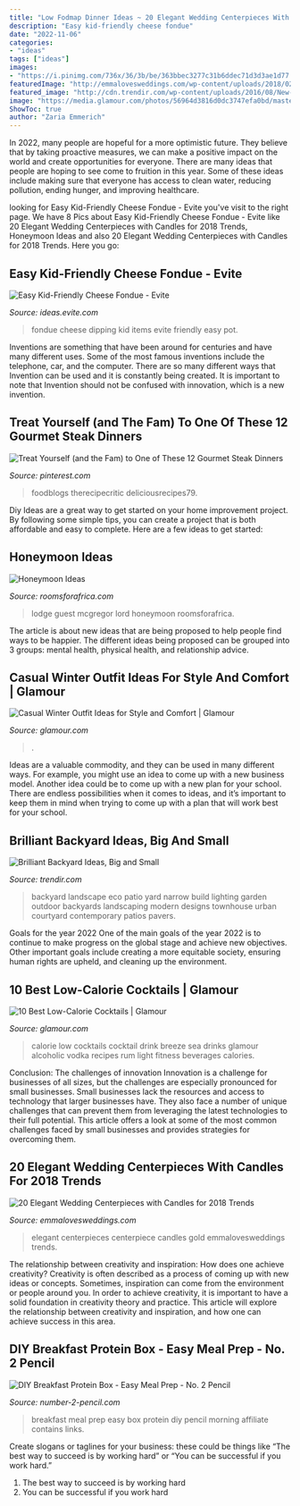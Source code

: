 ```yaml
---
title: "Low Fodmap Dinner Ideas ~ 20 Elegant Wedding Centerpieces With Candles For 2018 Trends"
description: "Easy kid-friendly cheese fondue"
date: "2022-11-06"
categories:
- "ideas"
tags: ["ideas"]
images:
- "https://i.pinimg.com/736x/36/3b/be/363bbec3277c31b6ddec71d3d3ae1d77.jpg"
featuredImage: "http://emmalovesweddings.com/wp-content/uploads/2018/02/gold-and-green-elegant-wedding-centerpiece-ideas.jpg"
featured_image: "http://cdn.trendir.com/wp-content/uploads/2016/08/New-Eco-Landscape-Design-Build-backyard.jpg"
image: "https://media.glamour.com/photos/56964d3816d0dc3747efa0bd/master/w_1280,c_limit/fashion-2015-12-cozy-casual-winter-outfit-idea-where-did-u-get-that-main.jpg"
ShowToc: true
author: "Zaria Emmerich"
---
```



In 2022, many people are hopeful for a more optimistic future. They believe that by taking proactive measures, we can make a positive impact on the world and create opportunities for everyone. There are many ideas that people are hoping to see come to fruition in this year. Some of these ideas include making sure that everyone has access to clean water, reducing pollution, ending hunger, and improving healthcare.

	

		
looking for Easy Kid-Friendly Cheese Fondue - Evite you've visit to the right page. We have 8 Pics about Easy Kid-Friendly Cheese Fondue - Evite like 20 Elegant Wedding Centerpieces with Candles for 2018 Trends, Honeymoon Ideas and also 20 Elegant Wedding Centerpieces with Candles for 2018 Trends. Here you go:
		
    
## Easy Kid-Friendly Cheese Fondue - Evite

<img loading=lazy src="http://ideas.evite.com/media/Evite-Confetti-0161.jpg" onerror="this.onerror=null;this.src='https://tse2.mm.bing.net/th?id=OIP._diIiC1szUIOB86Go6fz3AHaE8&amp;pid=15.1';" alt="Easy Kid-Friendly Cheese Fondue - Evite">

_Source: ideas.evite.com_

>fondue cheese dipping kid items evite friendly easy pot. 

	

Inventions are something that have been around for centuries and have many different uses. Some of the most famous inventions include the telephone, car, and the computer. There are so many different ways that Invention can be used and it is constantly being created. It is important to note that Invention should not be confused with innovation, which is a new invention.

    
## Treat Yourself (and The Fam) To One Of These 12 Gourmet Steak Dinners

<img loading=lazy src="https://i.pinimg.com/736x/36/3b/be/363bbec3277c31b6ddec71d3d3ae1d77.jpg" onerror="this.onerror=null;this.src='https://tse2.mm.bing.net/th?id=OIP.4HyBT2mazQ62BZj42cZvowHaLH&amp;pid=15.1';" alt="Treat Yourself (and the Fam) to One of These 12 Gourmet Steak Dinners">

_Source: pinterest.com_

>foodblogs therecipecritic deliciousrecipes79. 

	

Diy Ideas are a great way to get started on your home improvement project. By following some simple tips, you can create a project that is both affordable and easy to complete. Here are a few ideas to get started: 

    
## Honeymoon Ideas

<img loading=lazy src="https://www.roomsforafrica.com/images/lordsguestlodge.jpg" onerror="this.onerror=null;this.src='https://tse1.mm.bing.net/th?id=OIP.D2-Z7vSuaIsDSglUvS9c2gHaE7&amp;pid=15.1';" alt="Honeymoon Ideas">

_Source: roomsforafrica.com_

>lodge guest mcgregor lord honeymoon roomsforafrica. 

	

The article is about new ideas that are being proposed to help people find ways to be happier. The different ideas being proposed can be grouped into 3 groups: mental health, physical health, and relationship advice.

    
## Casual Winter Outfit Ideas For Style And Comfort | Glamour

<img loading=lazy src="https://media.glamour.com/photos/56964d3816d0dc3747efa0bd/master/w_1280,c_limit/fashion-2015-12-cozy-casual-winter-outfit-idea-where-did-u-get-that-main.jpg" onerror="this.onerror=null;this.src='https://tse1.mm.bing.net/th?id=OIP.70Clsvqvpc4HPeY_ukDkcAHaLH&amp;pid=15.1';" alt="Casual Winter Outfit Ideas for Style and Comfort | Glamour">

_Source: glamour.com_

>. 

	

Ideas are a valuable commodity, and they can be used in many different ways. For example, you might use an idea to come up with a new business model. Another idea could be to come up with a new plan for your school. There are endless possibilities when it comes to ideas, and it’s important to keep them in mind when trying to come up with a plan that will work best for your school.

    
## Brilliant Backyard Ideas, Big And Small

<img loading=lazy src="http://cdn.trendir.com/wp-content/uploads/2016/08/New-Eco-Landscape-Design-Build-backyard.jpg" onerror="this.onerror=null;this.src='https://tse1.mm.bing.net/th?id=OIP._T5fQwv4qwZcYZBbYeaNsgHaLH&amp;pid=15.1';" alt="Brilliant Backyard Ideas, Big and Small">

_Source: trendir.com_

>backyard landscape eco patio yard narrow build lighting garden outdoor backyards landscaping modern designs townhouse urban courtyard contemporary patios pavers. 

	

Goals for the year 2022
One of the main goals of the year 2022 is to continue to make progress on the global stage and achieve new objectives. Other important goals include creating a more equitable society, ensuring human rights are upheld, and cleaning up the environment.

    
## 10 Best Low-Calorie Cocktails | Glamour

<img loading=lazy src="http://media.glamour.com/photos/569664ea16d0dc3747f0190d/master/pass/health-fitness-2012-12-sea-breeze-low-calorie-cocktail-main.jpg" onerror="this.onerror=null;this.src='https://tse1.mm.bing.net/th?id=OIP.h9Bh__alkIL8YmmT-SvPwgHaJ4&amp;pid=15.1';" alt="10 Best Low-Calorie Cocktails | Glamour">

_Source: glamour.com_

>calorie low cocktails cocktail drink breeze sea drinks glamour alcoholic vodka recipes rum light fitness beverages calories. 

	

Conclusion: The challenges of innovation
Innovation is a challenge for businesses of all sizes, but the challenges are especially pronounced for small businesses. Small businesses lack the resources and access to technology that larger businesses have. They also face a number of unique challenges that can prevent them from leveraging the latest technologies to their full potential. This article offers a look at some of the most common challenges faced by small businesses and provides strategies for overcoming them.

    
## 20 Elegant Wedding Centerpieces With Candles For 2018 Trends

<img loading=lazy src="http://emmalovesweddings.com/wp-content/uploads/2018/02/gold-and-green-elegant-wedding-centerpiece-ideas.jpg" onerror="this.onerror=null;this.src='https://tse2.mm.bing.net/th?id=OIP.GcZWhfwiOv9SArt9h0nHrAHaLH&amp;pid=15.1';" alt="20 Elegant Wedding Centerpieces with Candles for 2018 Trends">

_Source: emmalovesweddings.com_

>elegant centerpieces centerpiece candles gold emmalovesweddings trends. 

	

The relationship between creativity and inspiration: How does one achieve creativity?
Creativity is often described as a process of coming up with new ideas or concepts. Sometimes, inspiration can come from the environment or people around you. In order to achieve creativity, it is important to have a solid foundation in creativity theory and practice. This article will explore the relationship between creativity and inspiration, and how one can achieve success in this area.

    
## DIY Breakfast Protein Box - Easy Meal Prep - No. 2 Pencil

<img loading=lazy src="http://www.number-2-pencil.com/wp-content/uploads/2018/01/Easy-Breakfast-Meal-Prep-3.jpg" onerror="this.onerror=null;this.src='https://tse1.mm.bing.net/th?id=OIP.67qVPAYPq59w_dYti-qwVAHaLH&amp;pid=15.1';" alt="DIY Breakfast Protein Box - Easy Meal Prep - No. 2 Pencil">

_Source: number-2-pencil.com_

>breakfast meal prep easy box protein diy pencil morning affiliate contains links. 

	

Create slogans or taglines for your business: these could be things like “The best way to succeed is by working hard” or “You can be successful if you work hard.”
1. The best way to succeed is by working hard 
2. You can be successful if you work hard 

